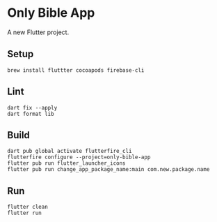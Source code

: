 # Only Bible App

A new Flutter project.

## Setup

```agsl
brew install fluttter cocoapods firebase-cli
```

## Lint
```agsl
dart fix --apply
dart format lib
```

## Build
```agsl
dart pub global activate flutterfire_cli
flutterfire configure --project=only-bible-app
flutter pub run flutter_launcher_icons
flutter pub run change_app_package_name:main com.new.package.name
```

## Run
```agsl
flutter clean
flutter run
```